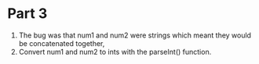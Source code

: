 # Part 3
1. The bug was that num1 and num2 were strings which meant they would be concatenated together,
2. Convert num1 and num2 to ints with the parseInt() function.